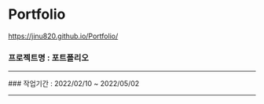 # Portfolio
https://jinu820.github.io/Portfolio/

### 프로젝트명 : 포트폴리오
<hr/>
### 작업기간 : 2022/02/10 ~ 2022/05/02
<hr/>
